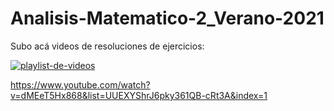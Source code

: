# Analisis-Matematico-2_Verano-2021

Subo acá videos de resoluciones de ejercicios:

[![playlist-de-videos](http://img.youtube.com/vi/dMEeT5Hx868/0.jpg)](http://www.youtube.com/watch?v=dMEeT5Hx868 "Ejercicios")

https://www.youtube.com/watch?v=dMEeT5Hx868&list=UUEXYShrJ6pky361QB-cRt3A&index=1
